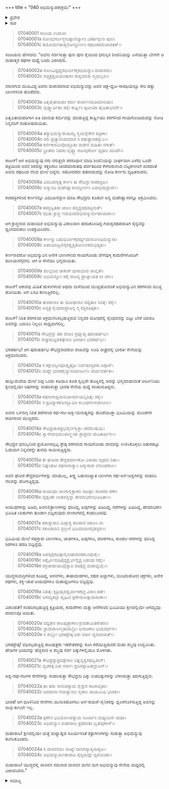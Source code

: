 +++
title = "040 ಅಭಿಮನ್ಯುಪರಾಕ್ರಮಃ"
+++

<details><summary>ಪ್ರವೇಶ</summary>


।।   ಓಂ ಓಂ ನಮೋ ನಾರಾಯಣಾಯ।।   ಶ್ರೀ ವೇದವ್ಯಾಸಾಯ ನಮಃ ।।

ಶ್ರೀ ಕೃಷ್ಣದ್ವೈಪಾಯನ ವೇದವ್ಯಾಸ ವಿರಚಿತ  

**ಶ್ರೀ ಮಹಾಭಾರತ**

**ದ್ರೋಣ ಪರ್ವ**

**ಅಭಿಮನ್ಯುವಧ ಪರ್ವ**

**ಅಧ್ಯಾಯ 40**

</details>

<details><summary>ಸಾರ</summary>

ಅಭಿಮನ್ಯುವು ಕರ್ಣನ ಸಹೋದರನನ್ನು ಸಂಹರಿಸಿ ಕರ್ಣನನ್ನು ಹಿಮ್ಮೆಟ್ಟಿಸಿದುದು (1-8). ಅಭಿಮನ್ಯುವಿನಿಂದ ಕುರುಸೇನೆಯ ಮೇಲೆ ಆಕ್ರಮಣ (9-24).


</details>



> 07040001 ಸಂಜಯ ಉವಾಚ।   
07040001a ಸೋಽಭಿಗರ್ಜನ್ಧನುಷ್ಪಾಣಿರ್ಜ್ಯಾಂ ವಿಕರ್ಷನ್ಪುನಃ ಪುನಃ।   
07040001c ತಯೋರ್ಮಹಾತ್ಮನೋಸ್ತೂರ್ಣಂ ರಥಾಂತರಮವಾಪತತ್।।

ಸಂಜಯನು ಹೇಳಿದನು: “ಅವನು ಗರ್ಜಿಸುತ್ತಾ ಪುನಃ ಪುನಃ ಕೈಯಿಂದ ಧನುಸ್ಸಿನ ಶಿಂಜಿನಿಯನ್ನು ಎಳೆಯುತ್ತಾ ಬೇಗನೇ ಆ ಮಹಾತ್ಮರ ರಥಗಳ ಮಧ್ಯೆ ಬಂದು ಎರಗಿದನು.

> 07040002a ಸೋಽವಿಧ್ಯದ್ದಶಭಿರ್ಬಾಣೈರಭಿಮನ್ಯುಂ ದುರಾಸದಂ।   
07040002c ಸಚ್ಚತ್ರಧ್ವಜಯಂತಾರಂ ಸಾಶ್ವಮಾಶು ಸ್ಮಯನ್ನಿವ।।

ನಸುನಗುವ ಮುಖವಿದ್ದ ಅವನು ದುರಾಸದನಾದ ಅಭಿಮನ್ಯುವನ್ನು ಅವನ ಚತ್ರ-ಧ್ವಜ-ಸಾರಥಿಯನ್ನೂ ಸೇರಿ ಹತ್ತು ಬಾಣಗಳಿಂದ ಹೊಡೆದನು.

> 07040003a ಪಿತೃಪೈತಾಮಹಂ ಕರ್ಮ ಕುರ್ವಾಣಮತಿಮಾನುಷಂ।   
07040003c ದೃಷ್ಟ್ವಾರ್ದಿತಂ ಶರೈಃ ಕಾರ್ಷ್ಣಿಂ ತ್ವದೀಯಾ ಹೃಷಿತಾಭವನ್।।

ಪಿತೃಪಿತಾಮಹರಿಗಾಗಿ ಅತಿ ಮಾನುಷ ಕರ್ಮವನ್ನು ಮಾಡುತ್ತಿದ್ದ ಕಾರ್ಷ್ಣಿಯು ಶರಗಳಿಂದ ಗಾಯಗೊಂಡಿದುದನ್ನು ನೋಡಿ ನಿನ್ನವರಿಗೆ ಸಂತೋಷವಾಯಿತು.

> 07040004a ತಸ್ಯಾಭಿಮನ್ಯುರಾಯಮ್ಯ ಸ್ಮಯನ್ನೇಕೇನ ಪತ್ರಿಣಾ।   
07040004c ಶಿರಃ ಪ್ರಚ್ಯಾವಯಾಮಾಸ ಸ ರಥಾತ್ಪ್ರಾಪತದ್ಭುವಿ।।   
07040005a ಕರ್ಣಿಕಾರಮಿವೋದ್ಧೂತಂ ವಾತೇನ ಮಥಿತಂ ನಗಾತ್।   
07040005c ಭ್ರಾತರಂ ನಿಹತಂ ದೃಷ್ಟ್ವಾ ರಾಜನ್ಕರ್ಣೋ ವ್ಯಥಾಂ ಯಯೌ।।

ರಾಜನ್! ಆಗ ಅಭಿಮನ್ಯುವು ನಗು ನಗುತ್ತಲೇ ಶರಸಂಧಾನ ಮಾಡಿ ಶಿಂಜಿನಿಯನ್ನು ದೀರ್ಘವಾಗಿ ಎಳೆದು ಒಂದೇ ಪತ್ರಿಯಿಂದ ಅವನ ಶಿರವನ್ನು ಕತ್ತರಿಸಲು ಚಂಡಮಾರುತವು ಪರ್ವತದಿಂದ ಕೆಳಗುರುಳಿಸಿದ ಬೆಟ್ಟಕಣಗಿಲೇ ಮರದಂತೆ ಅವನು ರಥದಿಂದ ನೆಲದ ಮೇಲೆ ಬಿದ್ದನು. ಸಹೋದರನು ಹತನಾದುದನ್ನು ನೋಡಿ ಕರ್ಣನು ವ್ಯಥಿತನಾದನು.

> 07040006a ವಿಮುಖೀಕೃತ್ಯ ಕರ್ಣಂ ತು ಸೌಭದ್ರಃ ಕಂಕಪತ್ರಿಭಿಃ।   
07040006c ಅನ್ಯಾನಪಿ ಮಹೇಷ್ವಾಸಾಂಸ್ತೂರ್ಣಂ ಏವಾಭಿದುದ್ರುವೇ।।

ಕಂಕಪತ್ರಿಗಳಿಂದ ಕರ್ಣನನ್ನೂ ವಿಮುಖನನ್ನಾಗಿ ಮಾಡಿ ಸೌಭದ್ರನು ಕೂಡಲೇ ಅನ್ಯ ಮಹೇಷ್ವಾಸರನ್ನೂ ಆಕ್ರಮಿಸಿದನು.

> 07040007a ತತಸ್ತದ್ವಿತತಂ ಜಾಲಂ ಹಸ್ತ್ಯಶ್ವರಥಪತ್ತಿಮತ್।   
07040007c ಝಷಃ ಕ್ರುದ್ಧ ಇವಾಭಿಂದದಭಿಮನ್ಯುರ್ಮಹಾಯಶಾಃ।।

ಆಗ ಕ್ರುದ್ಧನಾದ ಮಹಾಯಶ ಅಭಿಮನ್ಯುವು ವಿಶಾಲವಾಗಿ ಹರಡಿಕೊಂಡಿದ್ದ ಗಜಾಶ್ವರಥಪದಾತಿಗ ಸೈನ್ಯವನ್ನು ಧ್ವಂಸಮಾಡಲು ಉಪಕ್ರಮಿಸಿದನು.

> 07040008a ಕರ್ಣಸ್ತು ಬಹುಭಿರ್ಬಾಣೈರರ್ದ್ಯಮಾನೋಽಭಿಮನ್ಯುನಾ।   
07040008c ಅಪಾಯಾಜ್ಜವನೈರಶ್ವೈಸ್ತತೋಽನೀಕಮಭಿದ್ಯತ।।

ಕರ್ಣನಾದರೋ ಅಭಿಮನ್ಯುವಿನ ಅನೇಕ ಬಾಣಗಳಿಂದ ಗಾಯಗೊಂಡು ವೇಗವುಳ್ಳ ಕುದುರೆಗಳೊಂದಿಗೆ ಪಲಾಯನಗೈದನು. ಆಗ ಆ ಸೇನೆಯು ಭಗ್ನವಾಯಿತು.

> 07040009a ಶಲಭೈರಿವ ಚಾಕಾಶೇ ಧಾರಾಭಿರಿವ ಚಾವೃತೇ।   
07040009c ಅಭಿಮನ್ಯೋಃ ಶರೈ ರಾಜನ್ನ ಪ್ರಾಜ್ಞಾಯತ ಕಿಂ ಚನ।।

ರಾಜನ್! ಆಕಾಶವು ಮಿಡಿತೆ ಹುಳುಗಳಿಂದ ಅಥವಾ ಮಳೆಯಿಂದ ಮುಚ್ಚಿಹೋದಂತೆ ಅಭಿಮನ್ಯುವಿನ ಶರಗಳಿಂದ ಮುಚ್ಚಿ ಹೋಯಿತು. ಆಗ ಏನೂ ಕಾಣುತ್ತಿರಲಿಲ್ಲ.

> 07040010a ತಾವಕಾನಾಂ ತು ಯೋಧಾನಾಂ ವಧ್ಯತಾಂ ನಿಶಿತೈಃ ಶರೈಃ।   
07040010c ಅನ್ಯತ್ರ ಸೈಂಧವಾದ್ರಾಜನ್ನ ಸ್ಮ ಕಶ್ಚಿದತಿಷ್ಠತ।।

ರಾಜನ್! ನಿಶಿತ ಶರಗಳಿಂದ ಆಕ್ರಮಣಿಸಿಸಲ್ಪಡುತ್ತಿರುವ ನಿನ್ನವರ ಯೋಧರಲ್ಲಿ ಸೈಂಧವನನ್ನು ಬಿಟ್ಟು ಬೇರೆ ಯಾರೂ ಅವನನ್ನು ಎದುರಿಸಿ ನಿಲ್ಲಲು ಸಾಧ್ಯವಾಗಲಿಲ್ಲ.

> 07040011a ಸೌಭದ್ರಸ್ತು ತತಃ ಶಂಖಂ ಪ್ರಧ್ಮಾಪ್ಯ ಪುರುಷರ್ಷಭಃ।   
07040011c ಶೀಘ್ರಮಭ್ಯಪತತ್ಸೇನಾಂ ಭಾರತೀಂ ಭರತರ್ಷಭ।।

ಭರತರ್ಷಭ! ಆಗ ಪುರುಷರ್ಷಭ ಸೌಭದ್ರನಾದರೋ ಶಂಖವನ್ನು ಊದಿ ಶೀಘ್ರದಲ್ಲಿ ಭಾರತೀ ಸೇನೆಯನ್ನು ಆಕ್ರಮಣಿಸಿದನು.

> 07040012a ಸ ಕಕ್ಷೇಽಗ್ನಿರಿವೋತ್ಸೃಷ್ಟೋ ನಿರ್ದಹಂಸ್ತರಸಾ ರಿಪೂನ್।   
07040012c ಮಧ್ಯೇ ಭಾರತಸೈನ್ಯಾನಾಮಾರ್ಜುನಿಃ ಪರ್ಯವರ್ತತ।।

ಹುಲ್ಲುಮೆದೆಯ ಮೇಲೆ ಬಿದ್ದ ಒಂದು ಕಿಡಿಯೂ ಕೂಡ ಸ್ವಲ್ಪವೇ ಹೊತ್ತಿನಲ್ಲಿ ಅದನ್ನು ಭಸ್ಮಮಾಡುವಂತೆ ಆರ್ಜುನಿಯು ಕ್ಷಣದಲ್ಲಿಯೇ ರಿಪುಗಳನ್ನು ಸಂಹರಿಸುತ್ತಾ ಭಾರತ ಸೇನೆಯ ಮಧ್ಯೆ ಸಂಚರಿಸುತಿದ್ದನು.

> 07040013a ರಥನಾಗಾಶ್ವಮನುಜಾನರ್ದಯನ್ನಿಶಿತೈಃ ಶರೈಃ।   
07040013c ಸ ಪ್ರವಿಶ್ಯಾಕರೋದ್ಭೂಮಿಂ ಕಬಂಧಗಣಸಂಕುಲಾಂ।।

ಅವನು ಒಳನುಗ್ಗಿ ನಿಶಿತ ಶರಗಳಿಂದ ರಥ-ಗಜ-ಅಶ್ವ-ಮನುಷ್ಯರನ್ನು ಹೊಡೆಯುತ್ತಾ ಭೂಮಿಯನ್ನು ಮುಂಡಗಳ ರಾಶಿಗಳಿಂದ ಮುಚ್ಚಿದನು.

> 07040014a ಸೌಭದ್ರಚಾಪಪ್ರಭವೈರ್ನಿಕೃತ್ತಾಃ ಪರಮೇಷುಭಿಃ।   
07040014c ಸ್ವಾನೇವಾಭಿಮುಖಾನ್ಘ್ನಂತಃ ಪ್ರಾದ್ರವಂ ಜೀವಿತಾರ್ಥಿನಃ।।

ಸೌಭದ್ರನ ಧನುಸ್ಸಿನಿಂದ ಪ್ರಯೋಗಿಸಲ್ಪಟ್ಟ ಶ್ರೇಷ್ಠ ಶರಗಳಿಂದ ಗಾಯಗೊಂಡು ಜೀವವನ್ನು ಉಳಿಸಿಕೊಳ್ಳಲು ಆತುರಪಟ್ಟು ಓಡುವಾಗ ನಿನ್ನವರನ್ನೇ ತುಳಿದು ಸಾಯಿಸುತ್ತಿದ್ದರು.

> 07040015a ತೇ ಘೋರಾ ರೌದ್ರಕರ್ಮಾಣೋ ವಿಪಾಠಾಃ ಪೃಥವಃ ಶಿತಾಃ।   
07040015c ನಿಘ್ನಂತೋ ರಥನಾಗಾಶ್ವಾಂ ಜಗ್ಮುರಾಶು ವಸುಂಧರಾಂ।।

ಅವನ ಘೋರ ರೌದ್ರಕರ್ಮಗಳನ್ನು ಮಾಡಬಲ್ಲ, ತೀಕ್ಷ್ಣ ಬಹುಸಂಖ್ಯಾತ ಬಾಣಗಳು ರಥ-ಆನೆ-ಅಶ್ವಗಳನ್ನು ಸಂಹರಿಸಿ ನೆಲವನ್ನು ಹೊಗುತ್ತಿದ್ದವು.

> 07040016a ಸಾಯುಧಾಃ ಸಾಂಗುಲಿತ್ರಾಣಾಃ ಸಖಡ್ಗಾಃ ಸಾಂಗದಾ ರಣೇ।   
07040016c ದೃಶ್ಯಂತೇ ಬಾಹವಶ್ಚಿನ್ನಾ ಹೇಮಾಭರಣಭೂಷಿತಾಃ।।

ಆಯುಧಗಳನ್ನು ಹಿಡಿದ, ಅಂಗುಲಿತ್ರಾಣಗಳನ್ನು ಧರಿಸಿದ್ದ, ಖಡ್ಗಗಳನ್ನು ಹಿಡಿದಿದ್ದ, ಗದೆಗಳನ್ನು ಹಿಡಿದಿದ್ದ, ಹೇಮಾಭರಣ ಭೂಷಿತ ಬಾಹುಗಳು ತುಂಡಾಗಿ ಬಿದ್ದಿರುವುದು ರಣರಂಗದಲ್ಲಿ ಕಂಡುಬಂದವು.

> 07040017a ಶರಾಶ್ಚಾಪಾನಿ ಖಡ್ಗಾಶ್ಚ ಶರೀರಾಣಿ ಶಿರಾಂಸಿ ಚ।   
07040017c ಸಕುಂಡಲಾನಿ ಸ್ರಗ್ವೀಣಿ ಭೂಮಾವಾಸನ್ಸಹಸ್ರಶಃ।।

ಭೂಮಿಯ ಮೇಲೆ ಸಹಸ್ರಾರು ಬಾಣಗಳೂ, ಚಾಪಗಳೂ, ಖಡ್ಗಗಳೂ, ಶರೀರಗಳೂ, ಕುಂಡಲ-ಸರಗಳನ್ನು ಧರಿಸಿದ್ದ ಶಿರಗಳೂ ಹರಡಿ ಬಿದ್ದಿದ್ದವು.

> 07040018a ಅಪಸ್ಕರೈರಧಿಷ್ಠಾನೈರೀಷಾದಂಡಕಬಂಧುರೈಃ।   
07040018c ಅಕ್ಷೈರ್ವಿಮಥಿತೈಶ್ಚಕ್ರೈರ್ಭಗ್ನೈಶ್ಚ ಬಹುಧಾ ರಥೈಃ।   
07040018e ಶಕ್ತಿಚಾಪಾಯುಧೈಶ್ಚಾಪಿ ಪತಿತೈಶ್ಚ ಮಹಾಧ್ವಜೈಃ।।

ಯುದ್ಧಸಾಮಗ್ರಿಗಳಿಂದ ಕೂಡಿದ್ದ, ಆಸನಗಳು, ಈಷಾದಂಡಗಳು, ರಥದ ಅಚ್ಚುಗಳು, ಮುರಿದುಹೋದ ಚಕ್ರಗಳು, ಅನೇಕ ರಥಗಳು, ಶಕ್ತಿ-ಚಾಪ ಆಯುಧಗಳೂ ಮಹಾಧ್ವಜಗಳೂ ಬಿದ್ದಿದ್ದವು.

> 07040019a ನಿಹತೈಃ ಕ್ಷತ್ರಿಯೈರಶ್ವೈರ್ವಾರಣೈಶ್ಚ ವಿಶಾಂ ಪತೇ।   
07040019c ಅಗಮ್ಯಕಲ್ಪಾ ಪೃಥಿವೀ ಕ್ಷಣೇನಾಸೀತ್ಸುದಾರುಣಾ।।

ವಿಶಾಂಪತೇ! ಸಂಹರಿಸಲ್ಪಡುತ್ತಿದ್ದ ಕ್ಷತ್ರಿಯರು, ಕುದುರೆಗಳು ಮತ್ತು ಆನೆಗಳಿಂದ ಭೂಮಿಯು ಕ್ಷಣದಲ್ಲಿಯೇ ಅಗಮ್ಯವೂ ದಾರುಣವೂ ಆಯಿತು.

> 07040020a ವಧ್ಯತಾಂ ರಾಜಪುತ್ರಾಣಾಂ ಕ್ರಂದತಾಮಿತರೇತರಂ।   
07040020c ಪ್ರಾದುರಾಸೀನ್ಮಹಾಶಬ್ದೋ ಭೀರೂಣಾಂ ಭಯವರ್ಧನಃ।   
07040020e ಸ ಶಬ್ದೋ ಭರತಶ್ರೇಷ್ಠ ದಿಶಃ ಸರ್ವಾ ವ್ಯನಾದಯತ್।।

ಭರತಶ್ರೇಷ್ಠ! ವಧಿಸಲ್ಪಡುತ್ತಿದ್ದ ರಾಜಪುತ್ರರು ಇತರೇತರರನ್ನು ಕೂಗಿ ಕರೆಯುತ್ತಿದುದರ ಮಹಾ ಶಬ್ಧವು ಉದ್ಭವಿಸಿತು. ಹೇಡಿಗಳ ಭಯವನ್ನು ಹೆಚ್ಚಿಸುವ ಆ ಶಬ್ಧವು ಸರ್ವ ದಿಕ್ಕುಗಳಲ್ಲಿಯೂ ಮೊಳಗಿತು.

> 07040021a ಸೌಭದ್ರಶ್ಚಾದ್ರವತ್ಸೇನಾಂ ನಿಘ್ನನ್ನಶ್ವರಥದ್ವಿಪಾನ್।   
07040021c ವ್ಯಚರತ್ಸ ದಿಶಃ ಸರ್ವಾಃ ಪ್ರದಿಶಶ್ಚಾಹಿತಾನ್ರುಜನ್।।

ಅಶ್ವ-ರಥ-ಗಜಗಳ ಸೇನೆಗಳನ್ನು ಸಂಹರಿಸುತ್ತಾ ಸೌಭದ್ರನು ದಿಕ್ಕು ಉಪದಿಕ್ಕುಗಳನ್ನು ಬೆಳಗಿಸುತ್ತಾ ತಿರುಗುತ್ತಿದ್ದನು.

> 07040022a ತಂ ತದಾ ನಾನುಪಶ್ಯಾಮ ಸೈನ್ಯೇನ ರಜಸಾವೃತಂ।   
07040022c ಆದದಾನಂ ಗಜಾಶ್ವಾನಾಂ ನೃಣಾಂ ಚಾಯೂಂಷಿ ಭಾರತ।।

ಭಾರತ! ಆಗ ಧೂಳಿನಿಂದ ಸೇನೆಗಳು ಮುಸುಕಿಹೋಗಲು ಆನೆ-ಕುದುರೆ-ಸೈನಿಕರನ್ನು ಧ್ವಂಸಗೊಳಿಸುತ್ತಿದ್ದ ಅವನನ್ನು ನಾವು ಕಾಣಲೇ ಇಲ್ಲ.

> 07040023a ಕ್ಷಣೇನ ಭೂಯೋಽಪಶ್ಯಾಮ ಸೂರ್ಯಂ ಮಧ್ಯಂದಿನೇ ಯಥಾ।   
07040023c ಅಭಿಮನ್ಯುಂ ಮಹಾರಾಜ ಪ್ರತಪಂತಂ ದ್ವಿಷದ್ಗಣಾನ್।।

ಮಹಾರಾಜ! ಕ್ಷಣದಲ್ಲಿಯೇ ಮತ್ತೆ ಮಧ್ಯಾಹ್ನದ ಸೂರ್ಯನಂತೆ ಶತ್ರುಗಣಗಳನ್ನು ಸುಡುತ್ತಾ ಅಭಿಮನ್ಯುವು ಕಾಣಿಸಿಕೊಂಡನು.

> 07040024a ಸ ವಾಸವಸಮಃ ಸಂಖ್ಯೇ ವಾಸವಸ್ಯಾತ್ಮಜಾತ್ಮಜಃ।   
07040024c ಅಭಿಮನ್ಯುರ್ಮಹಾರಾಜ ಸೈನ್ಯಮಧ್ಯೇ ವ್ಯರೋಚತ।।

ಮಹಾರಾಜ! ಯುದ್ಧದಲ್ಲಿ ವಾಸವನ ಸಮನಾದ ವಾಸವನ ಮಗನ ಮಗ ಅಭಿಮನ್ಯುವು ಸೇನೆಯ ಮಧ್ಯದಲ್ಲಿ ವಿರಾಜಿಸಿದನು.”


<details><summary>ಸಮಾಪ್ತಿ</summary>


ಇತಿ ಶ್ರೀ ಮಹಾಭಾರತೇ ದ್ರೋಣ ಪರ್ವಣಿ ಅಭಿಮನ್ಯುವಧ ಪರ್ವಣಿ ಅಭಿಮನ್ಯುಪರಾಕ್ರಮೇ ಚತ್ವಾರಿಂಶೋಽಧ್ಯಾಯಃ।।  
ಇದು ಶ್ರೀ ಮಹಾಭಾರತದಲ್ಲಿ ದ್ರೋಣ ಪರ್ವದಲ್ಲಿ ಅಭಿಮನ್ಯುವಧ ಪರ್ವದಲ್ಲಿ ಅಭಿಮನ್ಯುಪರಾಕ್ರಮ ಎನ್ನುವ ನಲ್ವತ್ತನೇ ಅಧ್ಯಾಯವು.


</details>
